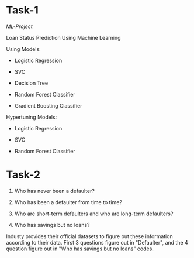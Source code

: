 # Task-1

*ML-Project*

Loan Status Prediction Using Machine Learning

Using Models:

* Logistic Regression

* SVC

* Decision Tree

* Random Forest Classifier

* Gradient Boosting Classifier

Hypertuning Models:

* Logistic Regression

* SVC

* Random Forest Classifier

# Task-2

1. Who has never been a defaulter?

2. Who has been a defaulter from time to time?

3. Who are short-term defaulters and who are long-term defaulters?

4. Who has savings but no loans?

Industy provides their official datasets to figure out these information according to their data. First 3 questions figure out in "Defaulter", and the 4 question figure out in "Who has savings but no loans" codes.
